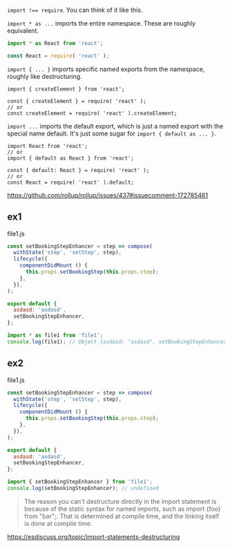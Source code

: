 `import !== require`. You can think of it like this.

`import * as ...` imports the entire namespace. These are roughly equivalent.

```javascript
import * as React from 'react';

const React = require( 'react' );
```

`import { ... }` imports specific named exports from the namespace, roughly like destructuring.


```
import { createElement } from 'react';

const { createElement } = require( 'react' );
// or
const createElement = require( 'react' ).createElement;
```

`import ...` imports the default export, which is just a named export with the special name default. It's just some sugar for `import { default as ... }`.

```
import React from 'react';
// or
import { default as React } from 'react';

const { default: React } = require( 'react' );
// or
const React = require( 'react' ).default;
```

https://github.com/rollup/rollup/issues/437#issuecomment-172785461

## ex1

file1.js

```javascript
const setBookingStepEnhancer = step => compose(
  withState('step', 'setStep', step),
  lifecycle({
    componentDidMount () {
      this.props.setBookingStep(this.props.step);
    },
  }),
);

export default {
  asdasd: 'asdasd',
  setBookingStepEnhancer,
};
```

```javascript
import * as file1 from 'file1';
console.log(file1); // Object {asdasd: "asdasd", setBookingStepEnhancer: function}
```

## ex2

file1.js

```javascript
const setBookingStepEnhancer = step => compose(
  withState('step', 'setStep', step),
  lifecycle({
    componentDidMount () {
      this.props.setBookingStep(this.props.step);
    },
  }),
);

export default {
  asdasd: 'asdasd',
  setBookingStepEnhancer,
};
```

```javascript
import { setBookingStepEnhancer } from 'file1';
console.log(setBookingStepEnhancer); // undefined
```

>The reason you can't destructure directly in the import statement is because of the static syntax for named imports, such as import {foo} from "bar";. That is determined at compile time, and the linking itself is done at compile time.

https://esdiscuss.org/topic/import-statements-destructuring
